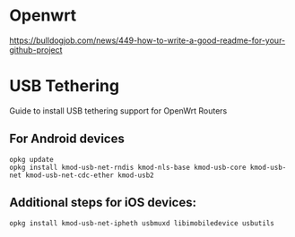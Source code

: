 # Openwrt


https://bulldogjob.com/news/449-how-to-write-a-good-readme-for-your-github-project



# USB Tethering

Guide to install USB tethering support for OpenWrt Routers

## For Android devices
```
opkg update
opkg install kmod-usb-net-rndis kmod-nls-base kmod-usb-core kmod-usb-net kmod-usb-net-cdc-ether kmod-usb2
```
## Additional steps for iOS devices:

```
opkg install kmod-usb-net-ipheth usbmuxd libimobiledevice usbutils
```

